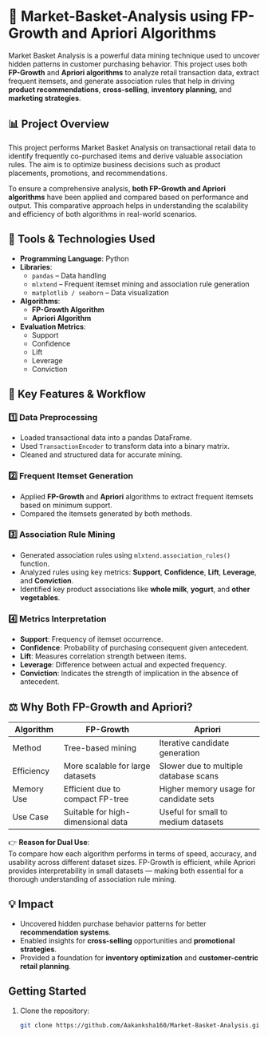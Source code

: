 # 🛒 Market-Basket-Analysis using FP-Growth and Apriori Algorithms

Market Basket Analysis is a powerful data mining technique used to uncover hidden patterns in customer purchasing behavior. This project uses both **FP-Growth** and **Apriori algorithms** to analyze retail transaction data, extract frequent itemsets, and generate association rules that help in driving **product recommendations**, **cross-selling**, **inventory planning**, and **marketing strategies**.

## 📊 Project Overview

This project performs Market Basket Analysis on transactional retail data to identify frequently co-purchased items and derive valuable association rules. The aim is to optimize business decisions such as product placements, promotions, and recommendations.

To ensure a comprehensive analysis, **both FP-Growth and Apriori algorithms** have been applied and compared based on performance and output. This comparative approach helps in understanding the scalability and efficiency of both algorithms in real-world scenarios.

## 🔧 Tools & Technologies Used

- **Programming Language**: Python  
- **Libraries**:
  - `pandas` – Data handling
  - `mlxtend` – Frequent itemset mining and association rule generation
  - `matplotlib / seaborn` – Data visualization
- **Algorithms**:
  - **FP-Growth Algorithm**
  - **Apriori Algorithm**
- **Evaluation Metrics**:
  - Support
  - Confidence
  - Lift
  - Leverage
  - Conviction
    
## 🚀 Key Features & Workflow

### 1️⃣ Data Preprocessing
- Loaded transactional data into a pandas DataFrame.
- Used `TransactionEncoder` to transform data into a binary matrix.
- Cleaned and structured data for accurate mining.

### 2️⃣ Frequent Itemset Generation
- Applied **FP-Growth** and **Apriori** algorithms to extract frequent itemsets based on minimum support.
- Compared the itemsets generated by both methods.

### 3️⃣ Association Rule Mining
- Generated association rules using `mlxtend.association_rules()` function.
- Analyzed rules using key metrics: **Support**, **Confidence**, **Lift**, **Leverage**, and **Conviction**.
- Identified key product associations like **whole milk**, **yogurt**, and **other vegetables**.

### 4️⃣ Metrics Interpretation
- **Support**: Frequency of itemset occurrence.
- **Confidence**: Probability of purchasing consequent given antecedent.
- **Lift**: Measures correlation strength between items.
- **Leverage**: Difference between actual and expected frequency.
- **Conviction**: Indicates the strength of implication in the absence of antecedent.

## ⚖️ Why Both FP-Growth and Apriori?

| Algorithm   | FP-Growth                                  | Apriori                                   |
|-------------|--------------------------------------------|--------------------------------------------|
| Method      | Tree-based mining                          | Iterative candidate generation             |
| Efficiency  | More scalable for large datasets           | Slower due to multiple database scans      |
| Memory Use  | Efficient due to compact FP-tree           | Higher memory usage for candidate sets     |
| Use Case    | Suitable for high-dimensional data         | Useful for small to medium datasets        |

👉 **Reason for Dual Use**:  
To compare how each algorithm performs in terms of speed, accuracy, and usability across different dataset sizes. FP-Growth is efficient, while Apriori provides interpretability in small datasets — making both essential for a thorough understanding of association rule mining.

## 💡 Impact

- Uncovered hidden purchase behavior patterns for better **recommendation systems**.
- Enabled insights for **cross-selling** opportunities and **promotional strategies**.
- Provided a foundation for **inventory optimization** and **customer-centric retail planning**.

## Getting Started
1. Clone the repository: 
   ```bash
   git clone https://github.com/Aakanksha160/Market-Basket-Analysis.git
